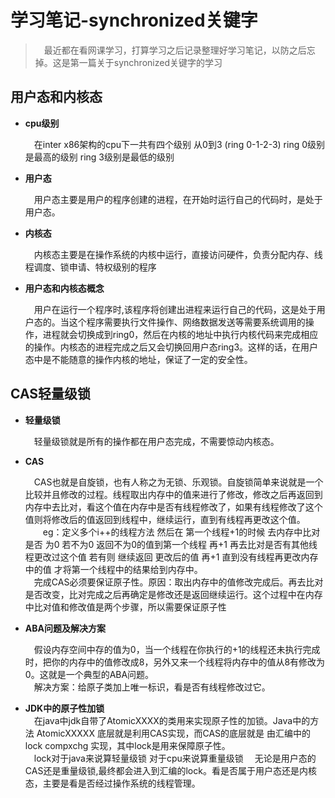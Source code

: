 # 学习笔记-synchronized关键字

> &emsp;最近都在看网课学习，打算学习之后记录整理好学习笔记，以防之后忘掉。这是第一篇关于synchronized关键字的学习

## 用户态和内核态
- **cpu级别**  
    
    &emsp;在inter x86架构的cpu下一共有四个级别 从0到3 (ring 0-1-2-3) ring 0级别是最高的级别
    ring 3级别是最低的级别
- **用户态**  
  
    &emsp;用户态主要是用户的程序创建的进程，在开始时运行自己的代码时，是处于用户态。
- **内核态**  

    &emsp;内核态主要是在操作系统的内核中运行，直接访问硬件，负责分配内存、线程调度、锁申请、特权级别的程序
- **用户态和内核态概念**  
  
    &emsp;用户在运行一个程序时,该程序将创建出进程来运行自己的代码，这是处于用户态的。当这个程序需要执行文件操作、网络数据发送等需要系统调用的操作，进程就会切换成到ring0，然后在内核的地址中执行内核代码来完成相应的操作。内核态的进程完成之后又会切换回用户态ring3。这样的话，在用户态中是不能随意的操作内核的地址，保证了一定的安全性。

## CAS轻量级锁
- **轻量级锁**  
  
    &emsp;轻量级锁就是所有的操作都在用户态完成，不需要惊动内核态。
- **CAS**  
  
    &emsp;CAS也就是自旋锁，也有人称之为无锁、乐观锁。自旋锁简单来说就是一个比较并且修改的过程。线程取出内存中的值来进行了修改，修改之后再返回到内存中去比对，看这个值在内存中是否有线程修改了，如果有线程修改了这个值则将修改后的值返回到线程中，继续运行，直到有线程再更改这个值。  
    &emsp;&emsp;eg：定义多个i++的线程方法 然后在 第一个线程+1的时候 去内存中比对是否 为0 若不为0
	返回不为0的值到第一个线程 再+1 再去比对是否有其他线程更改过这个值 若有则 继续返回 更改后的值 再+1
	直到没有线程再更改内存中的值 才将第一个线程中的结果给到内存中。  
    &emsp;完成CAS必须要保证原子性。原因：取出内存中的值修改完成后。再去比对是否改变，比对完成之后再确定是修改还是返回继续运行。这个过程中在内存中比对值和修改值是两个步骤，所以需要保证原子性
- **ABA问题及解决方案**  

    &emsp;假设内存空间中存的值为0，当一个线程在你执行的+1的线程还未执行完成时，把你的内存中的值修改成8，另外又来一个线程将内存中的值从8有修改为0。这就是一个典型的ABA问题。  
    &emsp;解决方案：给原子类加上唯一标识，看是否有线程修改过它。

- **JDK中的原子性加锁**  
    &emsp;在java中jdk自带了AtomicXXXX的类用来实现原子性的加锁。Java中的方法 AtomicXXXXX 底层就是利用CAS实现，而CAS的底层就是 由汇编中的 lock compxchg 实现，其中lock是用来保障原子性。  
    &emsp;lock对于java来说算轻量级锁 对于cpu来说算重量级锁
    &emsp;无论是用户态的CAS还是重量级锁,最终都会进入到汇编的lock。看是否属于用户态还是内核态，主要是看是否经过操作系统的线程管理。
